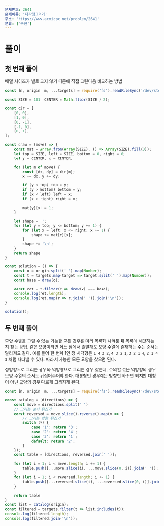 ```yaml
---
문제번호: 2641
문제이름: '다각형그리기'
주소: 'https://www.acmicpc.net/problem/2641'
분류: ['구현']
---
```


# 풀이

## 첫 번째 풀이

배열 사이즈가 별로 크지 않기 때문에 직접 그린다음 비교하는 방법

```js
const [n, origin, m, ...targets] = require('fs').readFileSync('/dev/stdin').toString().trim().split('\n');

const SIZE = 101, CENTER = Math.floor(SIZE / 2);

const dir = [
    [0, 0],
    [1, 0],
    [0, -1],
    [-1, 0],
    [0, 1],
];

const draw = (move) => {
    const mat = Array.from(Array(SIZE), () => Array(SIZE).fill(0));
    let top = SIZE, left = SIZE, bottom = 0, right = 0;
    let y = CENTER, x = CENTER;

    for (let m of move) {
        const [dx, dy] = dir[m];
        x += dx, y += dy;

        if (y < top) top = y;
        if (y > bottom) bottom = y;
        if (x < left) left = x;
        if (x > right) right = x;

        mat[y][x] = 1;
    }

    let shape = '';
    for (let y = top; y <= bottom; y += 1) {
        for (let x = left; x <= right; x += 1) {
            shape += mat[y][x];
        }
        shape += '\n';
    }
    return shape;
}

const solution = () => {
    const o = origin.split(' ').map(Number);
    const t = targets.map(target => target.split(' ').map(Number));
    const base = draw(o);

    const ret = t.filter(v => draw(v) === base);
    console.log(ret.length);
    console.log(ret.map(r => r.join(' ')).join('\n'));
}

solution();
```

## 두 번째 풀이

모양 수열을 그릴 수 있는 가능한 모든 경우를 미리 목록화 시켜둔 뒤 목록에 해당하는 지 찾는 방법. 같은 모양이라면 어느 점에서 출발해도 모양 수열에 존재하는 수는 순서는 달라져도 같다. 예를 들어 한 변이 1인 정 사각형은 `1 4 3 2`, `4 3 2 1`, `3 2 1 4`, `2 1 4 3` 처럼 나타낼 수 있다. 따라서 가능한 모든 모양을 찾으면 된다.

정방향으로 그리는 경우와 역방향으로 그리는 경우 찾는데, 주의할 것은 역방향의 경우 모양 수열의 순서도 뒤집어주어야 한다. 대칭형인 경우에는 방향만 바꾸면 되지만 대칭이 아닌 모양의 경우 다르게 그려지게 된다.

```js
const [n, origin, m, ...targets] = require('fs').readFileSync('/dev/stdin').toString().trim().split('\n');

const catalog = (directions) => {
    const move = directions.split(' ')
    // 그리는 순서 뒤집기
    const reversed = move.slice().reverse().map(v => {
        // 그리는 방향 뒤집기
        switch (v) {
            case '1': return '3';
            case '2': return '4';
            case '3': return '1';
            default: return '2';
        }
    });
    const table = [directions, reversed.join(' ')];

    for (let i = 1; i < move.length; i += 1) {
        table.push([...move.slice(i), ...move.slice(0, i)].join(' '));
    }
    for (let i = 1; i < reversed.length; i += 1) {
        table.push([...reversed.slice(i), ...reversed.slice(0, i)].join(' '));
    }
    
    return table;
}
const list = catalog(origin);
const filtered = targets.filter(t => list.includes(t));
console.log(filtered.length);
console.log(filtered.join('\n'));

```